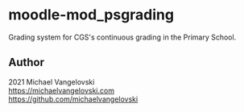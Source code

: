 # moodle-mod_psgrading

Grading system for CGS's continuous grading in the Primary School.

Author
--------
2021 Michael Vangelovski<br/>
<https://michaelvangelovski.com><br/>
<https://github.com/michaelvangelovski><br/>
